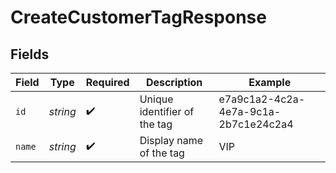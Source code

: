 # CreateCustomerTagResponse


## Fields

| Field                                | Type                                 | Required                             | Description                          | Example                              |
| ------------------------------------ | ------------------------------------ | ------------------------------------ | ------------------------------------ | ------------------------------------ |
| `id`                                 | *string*                             | :heavy_check_mark:                   | Unique identifier of the tag         | e7a9c1a2-4c2a-4e7a-9c1a-2b7c1e24c2a4 |
| `name`                               | *string*                             | :heavy_check_mark:                   | Display name of the tag              | VIP                                  |